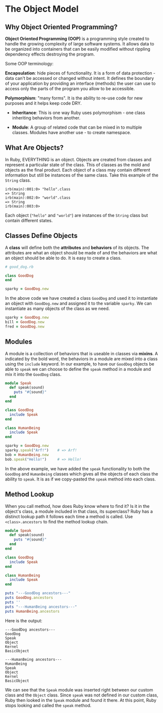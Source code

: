 # The Object Model
## Why Object Oriented Programming?
__Object Oriented Programming (OOP)__ is a programming style created to handle the growing complexity of large software systems. It allows data to be organized into containers that can be easily modified without rippling dependency effects destroying the program.

Some OOP terminology:

__Encapsulation__: hide pieces of functionality. It is a form of data protection - data can't be accessed or changed without intent. It defines the boundary of your application by providing an interface (methods) the user can use to access only the parts of the program you allow to be accessible.

__Polymorphism__: "many forms". It is the ability to re-use code for new purposes and it helps keep code DRY.

* __Inheritance__: This is one way Ruby uses polymorphism - one class inheriting behaviors from another.

* __Module__: A group of related code that can be mixed in to multiple classes. Modules have another use - to create namespace.

## What Are Objects?
In Ruby, EVERYTHING is an object. Objects are created from classes and represent a particular state of the class. This of classes as the mold and objects as the final product. Each object of a class may contain different information but still be instances of the same class. Take this example of the `String` class.
```irb
irb(main):001:0> "hello".class
=> String
irb(main):002:0> "world".class
=> String
irb(main):003:0>
```
Each object (`"hello"` and `"world"`) are instances of the `String` class but contain different states.

## Classes Define Objects
A __class__ will define both the __attributes__ and __behaviors__ of its objects. The attributes are what an object should be made of and the behaviors are what an object should be able to do. It is easy to create a class.
```ruby
# good_dog.rb

class GoodDog
end

sparky = GoodDog.new
```
In the above code we have created a class `GoodDog` and used it to instantiate an object with `GoodDog.new` and assigned it to the variable `sparky`. We can instantiate as many objects of the class as we need.
```ruby
sparky = GoodDog.new
bill = GoodDog.new
fred = GoodDog.new
```
## Modules
A module is a collection of behaviors that is useable in classes via __mixins__. A indicated by the bold word, the behaviors in a module are mixed into a class using the `include` keyword. In our example, to have our `GoodDog` objects be able to `speak` we can choose to define the `speak` method in a module and mix it into the `GoodDog` class.
```ruby
module Speak
  def speak(sound)
    puts "#{sound}"
  end
end

class GoodDog
  include Speak
end

class HumanBeing
  include Speak
end

sparky = GoodDog.new
sparky.speak("Arf!")    # => Arf!
bob = HumanBeing.new
bob.speak("Hello!")     # => Hello!
```
In the above example, we have added the `speak` functionality to both the `GoodDog` and `HumanBeing` classes which gives all the objects of each class the ability to `speak`. It is as if we copy-pasted the `speak` method into each class.

## Method Lookup
When you call method, how does Ruby know where to find it? Is it in the object's class, a module included in that class, its superclass? Ruby has a distinct lookup path it follows each time a method is called. Use `<class>.ancestors` to find the method lookup chain.
```ruby
module Speak
  def speak(sound)
    puts "#{sound}"
  end
end

class GoodDog
  include Speak
end

class HumanBeing
  include Speak
end

puts "---GoodDog ancestors---"
puts GoodDog.ancestors
puts ''
puts "---HumanBeing ancestors---"
puts HumanBeing.ancestors
```
Here is the output:
```
---GoodDog ancestors---
GoodDog
Speak
Object
Kernel
BasicObject

---HumanBeing ancestors---
HumanBeing
Speak
Object
Kernel
BasicObject
```
We can see that the `Speak` module was inserted right between our custom class and the `Object` class. Since `speak` was not defined in our custom class, Ruby then looked in the `Speak` module and found it there. At this point, Ruby stops looking and called the `speak` method.